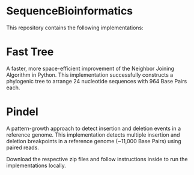 # SequenceBioinformatics
This repository contains the following implementations: 

# Fast Tree
A faster, more space-efficient improvement of the Neighbor Joining Algorithm in Python. This implementation successfully constructs a phylogenic tree to arrange 24 nucleotide sequences with 964 Base Pairs each.

# Pindel
A pattern-growth approach to detect insertion and deletion events in a reference genome. This implementation detects multiple insertion and deletion breakpoints in a reference genome (~11,000 Base Pairs) using paired reads.

Download the respective zip files and follow instructions inside to run the implementations locally. 
